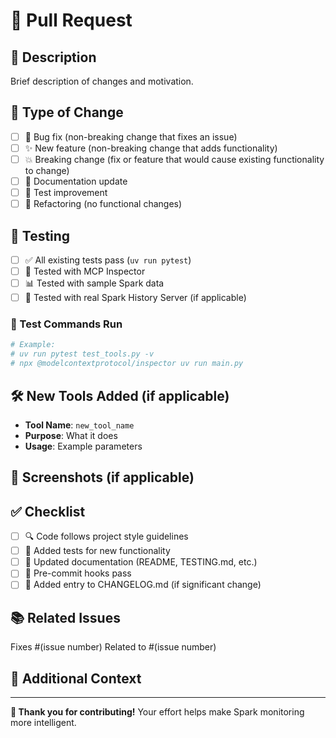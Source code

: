 # 🔄 Pull Request

## 📝 Description
Brief description of changes and motivation.

## 🎯 Type of Change
<!-- Mark with [x] -->
- [ ] 🐛 Bug fix (non-breaking change that fixes an issue)
- [ ] ✨ New feature (non-breaking change that adds functionality)
- [ ] 💥 Breaking change (fix or feature that would cause existing functionality to change)
- [ ] 📖 Documentation update
- [ ] 🧪 Test improvement
- [ ] 🔧 Refactoring (no functional changes)

## 🧪 Testing
<!-- Describe how you tested your changes -->
- [ ] ✅ All existing tests pass (`uv run pytest`)
- [ ] 🔬 Tested with MCP Inspector
- [ ] 📊 Tested with sample Spark data
- [ ] 🚀 Tested with real Spark History Server (if applicable)

### 🔬 Test Commands Run
```bash
# Example:
# uv run pytest test_tools.py -v
# npx @modelcontextprotocol/inspector uv run main.py
```

## 🛠️ New Tools Added (if applicable)
<!-- For new MCP tools -->
- **Tool Name**: `new_tool_name`
- **Purpose**: What it does
- **Usage**: Example parameters

## 📸 Screenshots (if applicable)
<!-- For UI changes or new tools, include MCP Inspector screenshots -->

## ✅ Checklist
- [ ] 🔍 Code follows project style guidelines
- [ ] 🧪 Added tests for new functionality
- [ ] 📖 Updated documentation (README, TESTING.md, etc.)
- [ ] 🔧 Pre-commit hooks pass
- [ ] 📝 Added entry to CHANGELOG.md (if significant change)

## 📚 Related Issues
<!-- Link any related issues -->
Fixes #(issue number)
Related to #(issue number)

## 🤔 Additional Context
<!-- Add any additional context, screenshots, or notes -->

---
**🎉 Thank you for contributing!** Your effort helps make Spark monitoring more intelligent.
